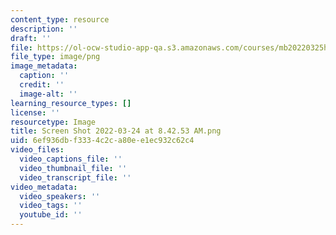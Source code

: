 ```yaml
---
content_type: resource
description: ''
draft: ''
file: https://ol-ocw-studio-app-qa.s3.amazonaws.com/courses/mb20220325h/screen-shot-2022-03-24-at-84253-am.png
file_type: image/png
image_metadata:
  caption: ''
  credit: ''
  image-alt: ''
learning_resource_types: []
license: ''
resourcetype: Image
title: Screen Shot 2022-03-24 at 8.42.53 AM.png
uid: 6ef936db-f333-4c2c-a80e-e1ec932c62c4
video_files:
  video_captions_file: ''
  video_thumbnail_file: ''
  video_transcript_file: ''
video_metadata:
  video_speakers: ''
  video_tags: ''
  youtube_id: ''
---
```

